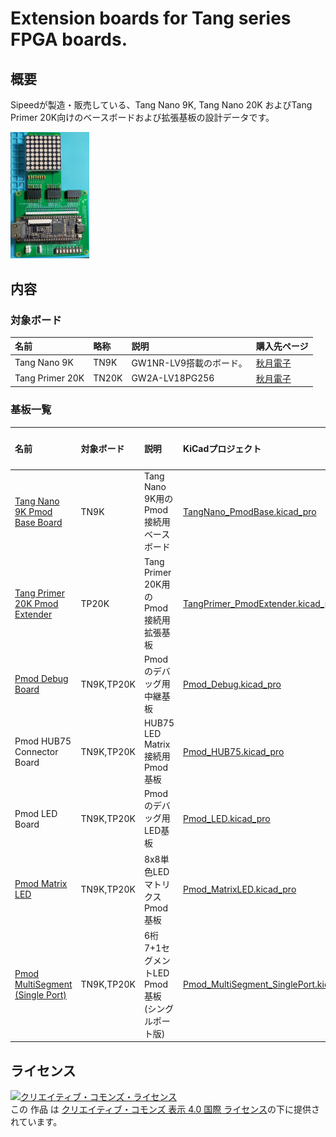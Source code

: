 # Extension boards for Tang series FPGA boards.

## 概要

Sipeedが製造・販売している、Tang Nano 9K, Tang Nano 20K およびTang Primer 20K向けのベースボードおよび拡張基板の設計データです。

<img alt="Tang Nano 9K + Matrix LED" src="./doc/overview_photo.jpg" width="25%"/>

## 内容

### 対象ボード

| 名前            | 略称  | 説明                    | 購入先ページ                                              |
| :-------------- | :---- | :---------------------- | :-------------------------------------------------------- |
| Tang Nano 9K    | TN9K  | GW1NR-LV9搭載のボード。 | [秋月電子](https://akizukidenshi.com/catalog/g/gM-17448/) |
| Tang Primer 20K | TN20K | GW2A-LV18PG256          | [秋月電子](https://akizukidenshi.com/catalog/g/gM-17540/) |

### 基板一覧

| 名前                                                                        | 対象ボード | 説明                                            | KiCadプロジェクト                                                                  | リビジョン |
| :-------------------------------------------------------------------------- | :--------- | :---------------------------------------------- | :--------------------------------------------------------------------------------- | ---------- |
| [Tang Nano 9K Pmod Base Board](./README_TangNano_PmodBase.md)               | TN9K       | Tang Nano 9K用のPmod接続用ベースボード          | [TangNano_PmodBase.kicad_pro](./TangNano_PmodBase.kicad_pro)                       | Rev. B     |
| [Tang Primer 20K Pmod Extender ](./README_TangPrimer_PmodExtender.md)       | TP20K      | Tang Primer 20K用のPmod接続用拡張基板           | [TangPrimer_PmodExtender.kicad_pro](./TangPrimer_PmodExtender.kicad_pro)           | Rev. B     |
| [Pmod Debug Board](./README_Pmod_Debug.md)                                  | TN9K,TP20K | Pmodのデバッグ用中継基板                        | [Pmod_Debug.kicad_pro](./Pmod_Debug.kicad_pro)                                     | Rev. A     |
| Pmod HUB75 Connector Board                                                  | TN9K,TP20K | HUB75 LED Matrix接続用Pmod基板                  | [Pmod_HUB75.kicad_pro](./Pmod_HUB75.kicad_pro)                                     | Rev. A     |
| Pmod LED Board                                                              | TN9K,TP20K | Pmodのデバッグ用LED基板                         | [Pmod_LED.kicad_pro](./Pmod_LED.kicad_pro)                                         | Rev. A     |
| [Pmod Matrix LED](./README_Pmod_MatrixLED.md)                               | TN9K,TP20K | 8x8単色LEDマトリクスPmod基板                    | [Pmod_MatrixLED.kicad_pro](./Pmod_MatrixLED.kicad_pro)                             | Rev. B     |
| [Pmod MultiSegment (Single Port)](./README_Pmod_MultiSegment_SinglePort.md) | TN9K,TP20K | 6桁7+1セグメントLED Pmod基板 (シングルポート版) | [Pmod_MultiSegment_SinglePort.kicad_pro](./Pmod_MultiSegment_SinglePort.kicad_pro) | Rev. A     |

## ライセンス

<a rel="license" href="http://creativecommons.org/licenses/by/4.0/"><img alt="クリエイティブ・コモンズ・ライセンス" style="border-width:0" src="https://i.creativecommons.org/l/by/4.0/88x31.png" /></a><br />この 作品 は <a rel="license" href="http://creativecommons.org/licenses/by/4.0/">クリエイティブ・コモンズ 表示 4.0 国際 ライセンス</a>の下に提供されています。